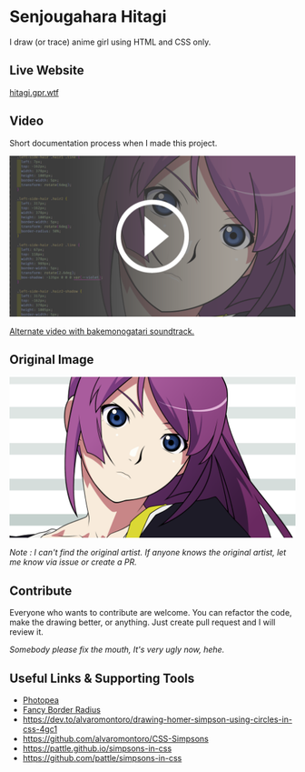 # Senjougahara Hitagi

I draw (or trace) anime girl using HTML and CSS only.

## Live Website

[hitagi.gpr.wtf](https://hitagi.gpr.wtf)

## Video

Short documentation process when I made this project.

[![Thumbnail](thumb.png)](https://www.youtube.com/watch?v=xSy_8MtmhPA)

[Alternate video with bakemonogatari soundtrack.](https://drive.google.com/file/d/1pWBHvHG3ba5GsdHoUfMLhwjoqMWhfVGT/view?usp=sharing)

## Original Image

![Hitagi](hitagi.png)

_Note : I can't find the original artist. If anyone knows the original artist, let me know via issue or create a PR._

## Contribute

Everyone who wants to contribute are welcome. You can refactor the code, make the drawing better, or anything. Just create pull request and I will review it.

_Somebody please fix the mouth, It's very ugly now, hehe._

## Useful Links & Supporting Tools

- [Photopea](https://www.photopea.com/)
- [Fancy Border Radius](https://9elements.github.io/fancy-border-radius/full-control.html)
- <https://dev.to/alvaromontoro/drawing-homer-simpson-using-circles-in-css-4gc1>
- <https://github.com/alvaromontoro/CSS-Simpsons>
- <https://pattle.github.io/simpsons-in-css>
- <https://github.com/pattle/simpsons-in-css>
